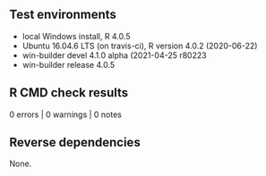 ## Test environments
* local Windows install, R 4.0.5
* Ubuntu 16.04.6 LTS (on travis-ci), R version 4.0.2 (2020-06-22)
* win-builder devel 4.1.0 alpha (2021-04-25 r80223
* win-builder release 4.0.5

## R CMD check results

0 errors | 0 warnings | 0 notes

## Reverse dependencies
None.